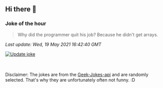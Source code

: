 ## Hi there 👋

### Joke of the hour
<!-- joke -->
>Why did the programmer quit his job? Because he didn't get arrays.
<!-- /joke -->

*Last update: Wed, 19 May 2021 16:42:40 GMT*

[![Update joke](https://github.com/nclskfm/nclskfm/actions/workflows/joke.yml/badge.svg)](https://github.com/nclskfm/nclskfm/actions/workflows/joke.yml)

<br><br>
Disclaimer: The jokes are from the [Geek-Jokes-api](https://github.com/sameerkumar18/geek-joke-api) and are randomly selected. That's why they are unfortunately often not funny. :D
